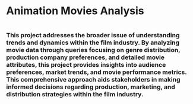 <h1> Animation Movies Analysis <h1/>

<h3>This project addresses the broader issue of understanding trends and dynamics within the film industry. By analyzing movie data through queries focusing on genre distribution, production company preferences, and detailed movie attributes, this project provides insights into audience preferences, market trends, and movie performance metrics. This comprehensive approach aids stakeholders in making informed decisions regarding production, marketing, and distribution strategies within the film industry.<h3/>
